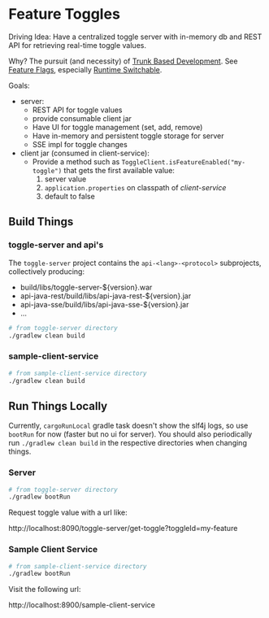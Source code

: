 # Feature Toggles

Driving Idea: Have a centralized toggle server with in-memory db and REST API for retrieving real-time toggle values.

Why? The pursuit (and necessity) of [Trunk Based Development](https://trunkbaseddevelopment.com/). See [Feature Flags](https://trunkbaseddevelopment.com/feature-flags/), especially [Runtime Switchable](https://trunkbaseddevelopment.com/feature-flags/#runtime-switchable).

Goals:
- server:
    - REST API for toggle values
    - provide consumable client jar
    - Have UI for toggle management (set, add, remove)
    - Have in-memory and persistent toggle storage for server
    - SSE impl for toggle changes
- client jar (consumed in client-service):
    - Provide a method such as `ToggleClient.isFeatureEnabled("my-toggle")` that gets the first available value:
        1. server value
        2. `application.properties` on classpath of _client-service_
        3. default to false

## Build Things

### toggle-server and api's

The `toggle-server` project contains the `api-<lang>-<protocol>` subprojects, collectively producing:
- build/libs/toggle-server-${version}.war
- api-java-rest/build/libs/api-java-rest-${version}.jar
- api-java-sse/build/libs/api-java-sse-${version}.jar
- ...

```bash
# from toggle-server directory
./gradlew clean build
```

### sample-client-service

```bash
# from sample-client-service directory
./gradlew clean build
```


## Run Things Locally

Currently, `cargoRunLocal` gradle task doesn't show the slf4j logs, so use `bootRun` for now (faster but no ui for server). You should also periodically run `./gradlew clean build` in the respective directories when changing things.

### Server

```bash
# from toggle-server directory
./gradlew bootRun
```

Request toggle value with a url like:

http://localhost:8090/toggle-server/get-toggle?toggleId=my-feature

### Sample Client Service

```bash
# from sample-client-service directory
./gradlew bootRun
```

Visit the following url:

http://localhost:8900/sample-client-service
